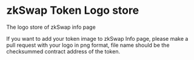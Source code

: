 # zkSwap Token Logo store
The logo store of zkSwap info page

If you want to add your token image to zkSwap Info page, please make a pull request with your logo in png format, file name should be the checksummed contract address of the token.

